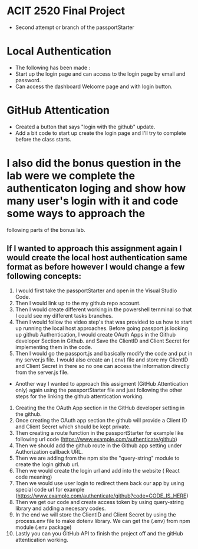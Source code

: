 # ACIT 2520 Final Project
- Second attempt or branch of the passportStarter
# Local Authentication
- The following has been made :
- Start up the login page and can access to the login page by email and password.
- Can access the dashboard Welcome page and with login button.

# GitHub Attentication
- Created a button that says "login with the github" update.
- Add a bit code to start up create the login page and I'll try to complete before the class starts.

# I also did the bonus question in the lab were we complete the authenticaton loging and show how many user's login with it and code some ways to approach the 
following parts of the bonus lab.

## If I wanted to approach this assignment again I would create the local host authentication same format as before however I would change a few following concepts:
1. I would first take the passportStarter and open in the Visual Studio Code.
2. Then I would link up to the my github repo account.
3. Then I would create different working in the powershell ternminal so that I could see my different tasks branches.
4. Then I would follow the video step's that was provided to us how to start up running the local host approaches.
Before going passport.js looking up github Authentication, I would create OAuth Apps in the Github developer Section in Github.
and Save the ClientID and Client Secret for implementing them in the code.
5. Then I would go the passport.js  and basically modify the code and put in my server.js file.
I would also create an (.env) file and store my ClientID and Client Secret in there so no one can access the information directly
from the server.js file.
- Another way I wanted to approach this assigment (GitHub Attentication only) again using the passportStarter file 
and just following the other steps for the linking the github attentication working.
1. Creating the the OAuth App section in the GitHub developer setting in the github.
2. Once creating the OAuth app section the github will provide a Client ID and Client Secret which should be kept private.
3. Then creating a route function in the passportStarter for example like following url code (https://www.example.com/authenticate/github)
4. Then we should add the github route in the Github app setting under Authorization callback URL.
5. Then we are adding from the npm site the "query-string" module to create the login github url.
6. Then we would create the login url and add into the website ( React code meaning)
7. Then we would use user login to redirect them back our app by using special code url for example (https://www.example.com/authenticate/github?code=CODE_IS_HERE)
8. Then we get our code and create access token by using query-string library and adding a necesary codes.
9. In the end we will store the ClientID and Client Secret by using the process.env file to make dotenv library. We can get the (.env) from npm module (.env package)
10. Lastly you can you GitHub API to finish the project off and the gitHub attentication working.
 
